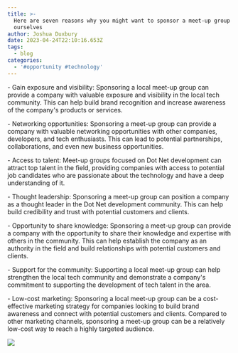 ```yaml
---
title: >-
  Here are seven reasons why you might want to sponsor a meet-up group like
  ourselves 
author: Joshua Duxbury
date: 2023-04-24T22:10:16.653Z
tags:
  - blog
categories:
  - '#opportunity #technology'
---
```

\- Gain exposure and visibility: Sponsoring a local meet-up group can provide a company with valuable exposure and visibility in the local tech community. This can help build brand recognition and increase awareness of the company's products or services.

\- Networking opportunities: Sponsoring a meet-up group can provide a company with valuable networking opportunities with other companies, developers, and tech enthusiasts. This can lead to potential partnerships, collaborations, and even new business opportunities.

\- Access to talent: Meet-up groups focused on Dot Net development can attract top talent in the field, providing companies with access to potential job candidates who are passionate about the technology and have a deep understanding of it.

\- Thought leadership: Sponsoring a meet-up group can position a company as a thought leader in the Dot Net development community. This can help build credibility and trust with potential customers and clients.

\- Opportunity to share knowledge: Sponsoring a meet-up group can provide a company with the opportunity to share their knowledge and expertise with others in the community. This can help establish the company as an authority in the field and build relationships with potential customers and clients.

\- Support for the community: Supporting a local meet-up group can help strengthen the local tech community and demonstrate a company's commitment to supporting the development of tech talent in the area.

\- Low-cost marketing: Sponsoring a local meet-up group can be a cost-effective marketing strategy for companies looking to build brand awareness and connect with potential customers and clients. Compared to other marketing channels, sponsoring a meet-up group can be a relatively low-cost way to reach a highly targeted audience.

![](/images/capture.jpg)
